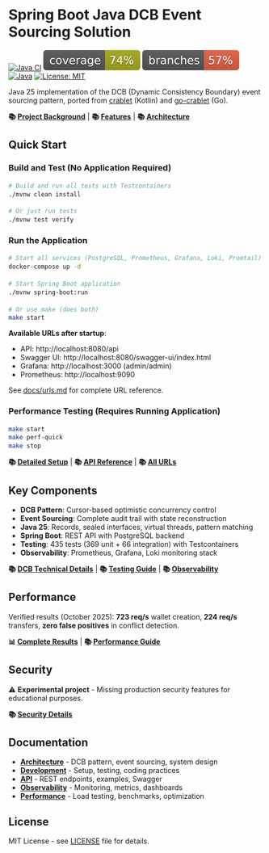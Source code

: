 # Spring Boot Java DCB Event Sourcing Solution

[![Java CI](https://github.com/rodolfodpk/spring-crablet/actions/workflows/maven.yml/badge.svg)](https://github.com/rodolfodpk/spring-crablet/actions/workflows/maven.yml)
[![Coverage](.github/badges/jacoco.svg)](https://github.com/rodolfodpk/spring-crablet/actions/workflows/maven.yml)
[![Branches](.github/badges/branches.svg)](https://github.com/rodolfodpk/spring-crablet/actions/workflows/maven.yml)
[![Java](https://img.shields.io/badge/Java-25-orange?logo=openjdk&logoColor=white)](https://openjdk.org/projects/jdk/25/)
[![License: MIT](https://img.shields.io/badge/License-MIT-yellow.svg)](https://opensource.org/licenses/MIT)

Java 25 implementation of the DCB (Dynamic Consistency Boundary) event sourcing pattern, ported from [crablet](https://github.com/rodolfodpk/crablet) (Kotlin) and [go-crablet](https://github.com/rodolfodpk/go-crablet) (Go).

**📚 [Project Background](docs/architecture/README.md)** | **📚 [Features](docs/architecture/README.md#features)** | **📚 [Architecture](docs/architecture/README.md)**

## Quick Start

### Build and Test (No Application Required)
```bash
# Build and run all tests with Testcontainers
./mvnw clean install

# Or just run tests
./mvnw test verify
```

### Run the Application

```bash
# Start all services (PostgreSQL, Prometheus, Grafana, Loki, Promtail)
docker-compose up -d

# Start Spring Boot application
./mvnw spring-boot:run

# Or use make (does both)
make start
```

**Available URLs after startup**:
- API: http://localhost:8080/api
- Swagger UI: http://localhost:8080/swagger-ui/index.html
- Grafana: http://localhost:3000 (admin/admin)
- Prometheus: http://localhost:9090

See [docs/urls.md](docs/urls.md) for complete URL reference.

### Performance Testing (Requires Running Application)

```bash
make start
make perf-quick
make stop
```

**📚 [Detailed Setup](docs/setup/README.md)** | **📚 [API Reference](docs/api/README.md)** | **📚 [All URLs](docs/urls.md)**

## Key Components

- **DCB Pattern**: Cursor-based optimistic concurrency control
- **Event Sourcing**: Complete audit trail with state reconstruction
- **Java 25**: Records, sealed interfaces, virtual threads, pattern matching
- **Spring Boot**: REST API with PostgreSQL backend
- **Testing**: 435 tests (369 unit + 66 integration) with Testcontainers
- **Observability**: Prometheus, Grafana, Loki monitoring stack

**📚 [DCB Technical Details](docs/architecture/DCB_AND_CRABLET.md)** | **📚 [Testing Guide](docs/development/README.md#testing-strategy)** | **📚 [Observability](docs/observability/README.md)**

## Performance

Verified results (October 2025): **723 req/s** wallet creation, **224 req/s** transfers, **zero false positives** in conflict detection.

**📊 [Complete Results](performance-tests/results/summary.md)** | **📚 [Performance Guide](performance-tests/README.md)**

## Security

⚠️ **Experimental project** - Missing production security features for educational purposes.

**📚 [Security Details](docs/setup/README.md#security)**

## Documentation

- **[Architecture](docs/architecture/README.md)** - DCB pattern, event sourcing, system design
- **[Development](docs/development/README.md)** - Setup, testing, coding practices
- **[API](docs/api/README.md)** - REST endpoints, examples, Swagger
- **[Observability](docs/observability/README.md)** - Monitoring, metrics, dashboards
- **[Performance](performance-tests/README.md)** - Load testing, benchmarks, optimization

## License

MIT License - see [LICENSE](LICENSE) file for details.

